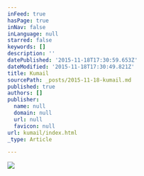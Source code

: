 ```yaml
---
inFeed: true
hasPage: true
inNav: false
inLanguage: null
starred: false
keywords: []
description: ''
datePublished: '2015-11-18T17:30:59.653Z'
dateModified: '2015-11-18T17:30:49.821Z'
title: Kumail
sourcePath: _posts/2015-11-18-kumail.md
published: true
authors: []
publisher:
  name: null
  domain: null
  url: null
  favicon: null
url: kumail/index.html
_type: Article

---
```

![](https://the-grid-user-content.s3-us-west-2.amazonaws.com/894bbc43-45c9-44eb-acdb-ef1845ac2f9a.jpg)